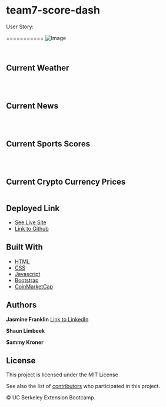 # team7-score-dash
User Story:

===========
![Image](.png)

<br>

## Current Weather

```

```
<br>

## Current News

```

```
<br>

## Current Sports Scores

```

```

<br>

## Current Crypto Currency Prices

```
```

## Deployed Link

* [See Live Site](https://jas-f.github.io/Passwoord-generator/)
* [Link to Github](https://github.com/slimbeek6/team7-score-dash)

## Built With

* [HTML](https://developer.mozilla.org/en-US/docs/Web/HTML)
* [CSS](https://developer.mozilla.org/en-US/docs/Web/CSS)
* [Javascript](https://developer.mozilla.org/en-US/docs/Web/JavaScript)
* [Bootstrap](https://getbootstrap.com/)
* [CoinMarketCap](https://coinmarketcap.com/api/)

## Authors

**Jasmine Franklin** [Link to LinkedIn](https://www.linkedin.com/in/jasmine-franklin-8b08ba121)

**Shaun Limbeek**

**Sammy Kroner**



## License

This project is licensed under the MIT License 

See also the list of [contributors](https://github.com/your/project/contributors) who participated in this project.

<p>&copy; UC Berkeley Extension Bootcamp.</p>